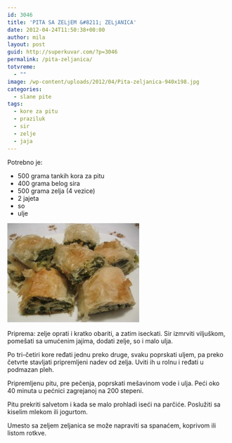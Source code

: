 ```yaml
---
id: 3046
title: 'PITA SA ZELjEM &#8211; ZELjANICA'
date: 2012-04-24T11:50:38+00:00
author: mila
layout: post
guid: http://superkuvar.com/?p=3046
permalink: /pita-zeljanica/
totvreme:
  - ""
image: /wp-content/uploads/2012/04/Pita-zeljanica-940x198.jpg
categories:
  - slane pite
tags:
  - kore za pitu
  - praziluk
  - sir
  - zelje
  - jaja
---
```

Potrebno je:

  * 500 grama tankih kora za pitu
  * 400 grama belog sira
  * 500 grama zelja (4 vezice)
  * 2 jajeta
  * so
  * ulje

<img class="alignnone size-medium wp-image-3048" title="Pita zeljanica" src="/wp-content/uploads/2012/04/Pita-zeljanica-300x225.jpg" alt="" width="300" height="225" /> 

Priprema: zelje oprati i kratko obariti, a zatim iseckati. Sir izmrviti viljuškom, pomešati sa umućenim jajima, dodati zelje, so i malo ulja.

Po tri-četiri kore ređati jednu preko druge, svaku poprskati uljem, pa preko četvrte stavljati pripremljeni nadev od zelja. Uviti ih u rolnu i ređati u podmazan pleh.

Pripremljenu pitu, pre pečenja, poprskati mešavinom vode i ulja. Peći oko 40 minuta u pećnici zagrejanoj na 200 stepeni.

Pitu prekriti salvetom i kada se malo prohladi iseći na parčiće. Poslužiti sa kiselim mlekom ili jogurtom.

Umesto sa zeljem zeljanica se može napraviti sa spanaćem, koprivom ili listom rotkve.